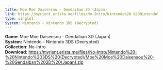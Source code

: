 ```yaml
---
title: Moe Moe Daisensou - Gendaiban 3D (Japan)
link: https://myrient.erista.me/files/No-Intro/Nintendo%20-%20Nintendo%203DS%20(Decrypted)/Moe%20Moe%20Daisensou%20-%20Gendaiban%203D%20(Japan).zip
type: single1
System: Nintendo - Nintendo 3DS (Decrypted)
---
```

<b>Game:</b> Moe Moe Daisensou - Gendaiban 3D (Japan)<br>
<b>System:</b> Nintendo - Nintendo 3DS (Decrypted)<br>
<b>Collection:</b> No-Intro<br>
<b>Download:</b> https://myrient.erista.me/files/No-Intro/Nintendo%20-%20Nintendo%203DS%20(Decrypted)/Moe%20Moe%20Daisensou%20-%20Gendaiban%203D%20(Japan).zip